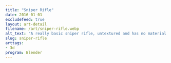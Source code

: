 ```yaml
---
title: "Sniper Rifle"
date: 2016-01-01
excludefeed: true
layout: art-detail
filename: /art/sniper-rifle.webp
alt_text: "A really basic sniper rifle, untextured and has no material."
slug: sniper-rifle
arttags:
- 3d
program: Blender
---
```

